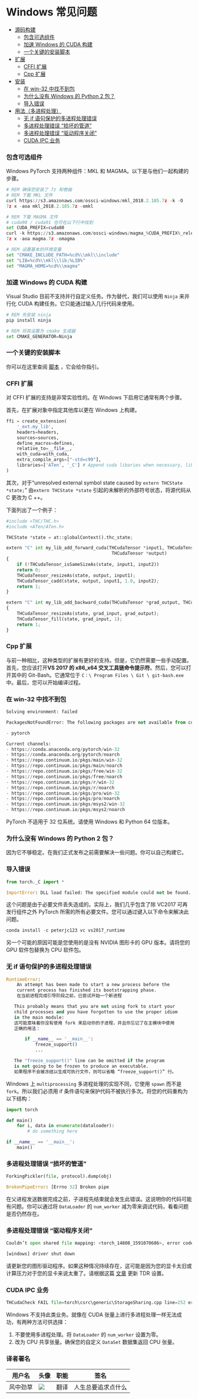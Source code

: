# Windows 常见问题

*   [源码构建](#building-from-source)
    *   [包含可选组件](#include-optional-components)
    *   [加速 Windows 的 CUDA 构建](#speeding-cuda-build-for-windows)
    *   [一个关键的安装脚本](#one-key-install-script)
*   [扩展](#extension)
    *   [CFFI 扩展](#cffi-extension)
    *   [Cpp 扩展](#cpp-extension)
*   [安装](#installation)
    *   [在 win-32 中找不到包](#package-not-found-in-win-32-channel)
    *   [为什么没有 Windows 的 Python 2 包？](#why-are-there-no-python-2-packages-for-windows)
    *   [导入错误](#import-error)
*   [用法（多进程处理）](#usage-multiprocessing)
    *   [无 if 语句保护的多进程处理错误](#multiprocessing-error-without-if-clause-protection)
    *   [多进程处理错误 “损坏的管道”](#multiprocessing-error-broken-pipe)
    *   [多进程处理错误 “驱动程序关闭”](#multiprocessing-error-driver-shut-down)
    *   [CUDA IPC 业务](#cuda-ipc-operations)

### 包含可选组件

Windows PyTorch 支持两种组件：MKL 和 MAGMA。以下是与他们一起构建的步骤。

```py
# REM 确保您安装了 7z 和卷曲
# REM 下载 MKL 文件
curl https://s3.amazonaws.com/ossci-windows/mkl_2018.2.185.7z -k -O
7z x -aoa mkl_2018.2.185.7z -omkl

# REM 下载 MAGMA 文件 
# cuda90 / cuda91 也可在以下行中找到
set CUDA_PREFIX=cuda80
curl -k https://s3.amazonaws.com/ossci-windows/magma_%CUDA_PREFIX%_release_mkl_2018.2.185.7z -o magma.7z
7z x -aoa magma.7z -omagma

# REM 设置基本的环境变量
set "CMAKE_INCLUDE_PATH=%cd%\\mkl\\include"
set "LIB=%cd%\\mkl\\lib;%LIB%"
set "MAGMA_HOME=%cd%\\magma" 
```

### 加速 Windows 的 CUDA 构建

Visual Studio 目前不支持并行自定义任务。作为替代，我们可以使用 `Ninja` 来并行化 CUDA 构建任务。它只能通过输入几行代码来使用。

```py
# REM 先安装 ninja
pip install ninja

# REM 将其设置为 cmake 生成器
set CMAKE_GENERATOR=Ninja 
```

### 一个关键的安装脚本

你可以在这里查阅 [脚本](https://github.com/peterjc123/pytorch-scripts) ，它会给你指引。

### CFFI 扩展

对 CFFI 扩展的支持是非常实验性的。在 Windows 下启用它通常有两个步骤。

首先，在扩展对象中指定其他库以更在 Windows 上构建。

```py
ffi = create_extension(
    '_ext.my_lib',
    headers=headers,
    sources=sources,
    define_macros=defines,
    relative_to=__file__,
    with_cuda=with_cuda,
    extra_compile_args=["-std=c99"],
    libraries=['ATen', '_C'] # Append cuda libaries when necessary, like cudart
) 
```

其次，对于“unresolved external symbol state caused by `extern THCState *state;`” 由`extern THCState *state` 引起的未解析的外部符号状态，将源代码从 C 更改为 C ++。

下面列出了一个例子：

```py
#include <THC/THC.h>
#include <ATen/ATen.h>

THCState *state = at::globalContext().thc_state;

extern "C" int my_lib_add_forward_cuda(THCudaTensor *input1, THCudaTensor *input2,
                                        THCudaTensor *output)
{
    if (!THCudaTensor_isSameSizeAs(state, input1, input2))
    return 0;
    THCudaTensor_resizeAs(state, output, input1);
    THCudaTensor_cadd(state, output, input1, 1.0, input2);
    return 1;
}

extern "C" int my_lib_add_backward_cuda(THCudaTensor *grad_output, THCudaTensor *grad_input)
{
    THCudaTensor_resizeAs(state, grad_input, grad_output);
    THCudaTensor_fill(state, grad_input, 1);
    return 1;
} 
```

### Cpp 扩展

与前一种相比，这种类型的扩展有更好的支持。但是，它仍然需要一些手动配置。首先，您应该打开**VS 2017 的 x86_x64 交叉工具链命令提示符**。然后，您可以打开其中的 Git-Bash。它通常位于 `C：\ Program Files \ Git \ git-bash.exe` 中。最后，您可以开始编译过程。

### 在 win-32 中找不到包

```py
Solving environment: failed

PackagesNotFoundError: The following packages are not available from current channels:

- pytorch

Current channels:
- https://conda.anaconda.org/pytorch/win-32
- https://conda.anaconda.org/pytorch/noarch
- https://repo.continuum.io/pkgs/main/win-32
- https://repo.continuum.io/pkgs/main/noarch
- https://repo.continuum.io/pkgs/free/win-32
- https://repo.continuum.io/pkgs/free/noarch
- https://repo.continuum.io/pkgs/r/win-32
- https://repo.continuum.io/pkgs/r/noarch
- https://repo.continuum.io/pkgs/pro/win-32
- https://repo.continuum.io/pkgs/pro/noarch
- https://repo.continuum.io/pkgs/msys2/win-32
- https://repo.continuum.io/pkgs/msys2/noarch 
```

PyTorch 不适用于 32 位系统。请使用 Windows 和 Python 64 位版本。

### 为什么没有 Windows 的 Python 2 包？

因为它不够稳定。在我们正式发布之前需要解决一些问题。你可以自己构建它。

### 导入错误

```py
from torch._C import *

ImportError: DLL load failed: The specified module could not be found. 
```

这个问题是由于必要文件丢失造成的。实际上，我们几乎包含了除 VC2017 可再发行组件之外 PyTorch 所需的所有必要文件。您可以通过键入以下命令来解决此问题。

```py
conda install -c peterjc123 vc vs2017_runtime 
```

另一个可能的原因可能是您使用的是没有 NVIDIA 图形卡的 GPU 版本。请将您的 GPU 软件包替换为 CPU 软件包。

### 无 if 语句保护的多进程处理错误

```py
RuntimeError:
    An attempt has been made to start a new process before the
    current process has finished its bootstrapping phase.
    在当前进程完成引导阶段之前，已尝试开始一个新进程

   This probably means that you are not using fork to start your
   child processes and you have forgotten to use the proper idiom
   in the main module:
   这可能意味着你没有使用 fork 来启动你的子进程，并且你忘记了在主模块中使用
   正确的用法：

       if __name__ == '__main__':
           freeze_support()
           ...

   The "freeze_support()" line can be omitted if the program
   is not going to be frozen to produce an executable.
   如果程序不会被冻结以生成可执行文件，则可以省略 “freeze_support()” 行。 
```

Windows 上 `multiprocessing` 多进程处理的实现不同，它使用 `spawn` 而不是 `fork`。所以我们必须用 if 条件语句来保护代码不被执行多次。将您的代码重构为以下结构：

```py
import torch

def main()
    for i, data in enumerate(dataloader):
        # do something here

if __name__ == '__main__':
    main() 
```

### 多进程处理错误 “损坏的管道”

```py
ForkingPickler(file, protocol).dump(obj)

BrokenPipeError: [Errno 32] Broken pipe 
```

在父进程发送数据完成之前，子进程先结束就会发生此错误。这说明你的代码可能有问题。你可以通过将 `DataLoader` 的 `num_worker` 减为零来调试代码，看看问题是否仍然存在。

### 多进程处理错误 “驱动程序关闭”

```py
Couldn’t open shared file mapping: <torch_14808_1591070686>, error code: <1455> at torch\lib\TH\THAllocator.c:154

[windows] driver shut down 
```

请更新您的图形驱动程序。如果这种情况持续存在，这可能是因为您的显卡太旧或计算压力对于您的显卡来说太重了。请根据这篇 [文章](https://www.pugetsystems.com/labs/hpc/Working-around-TDR-in-Windows-for-a-better-GPU-computing-experience-777/) 更新 TDR 设置。

### CUDA IPC 业务

```py
THCudaCheck FAIL file=torch\csrc\generic\StorageSharing.cpp line=252 error=63 : OS call failed or operation not supported on this OS 
```

Windows 不支持此类业务。就像在 CUDA 张量上进行多进程处理一样无法成功，有两种方法可供选择：

1.  不要使用多进程处理。将 `DataLoader` 的 `num_worker` 设置为零。
2.  改为 CPU 共享张量。确保您的自定义 `DataSet` 数据集返回 CPU 张量。

### 译者署名

| 用户名 | 头像 | 职能 | 签名 |
| --- | --- | --- | --- |
| 风中劲草 | ![](img/2018033000352689884.jpeg) | 翻译 | 人生总要追求点什么 |